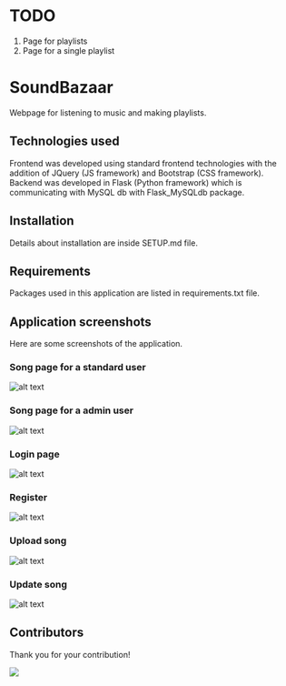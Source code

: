 # TODO

1. Page for playlists
2. Page for a single playlist

# SoundBazaar

Webpage for listening to music and making playlists.

## Technologies used

Frontend was developed using standard frontend technologies with the addition of JQuery (JS framework) and Bootstrap (CSS framework). Backend was developed in Flask (Python framework) which is communicating with MySQL db with Flask_MySQLdb package.

## Installation

Details about installation are inside SETUP.md file.

## Requirements

Packages used in this application are listed in requirements.txt file.

## Application screenshots

Here are some screenshots of the application.

### Song page for a standard user

![alt text](https://github.com/Balsa-Dogandzic/FlaskECommerce/blob/main/docs/SS/user_songs.png?raw=true)

### Song page for a admin user

![alt text](https://github.com/Balsa-Dogandzic/FlaskECommerce/blob/main/docs/SS/admin_songs.png?raw=true)

### Login page

![alt text](https://github.com/Balsa-Dogandzic/FlaskECommerce/blob/main/docs/SS/login.png?raw=true)

### Register

![alt text](https://github.com/Balsa-Dogandzic/FlaskECommerce/blob/main/docs/SS/register.png?raw=true)

### Upload song

![alt text](https://github.com/Balsa-Dogandzic/FlaskECommerce/blob/main/docs/SS/upload_song.png?raw=true)

### Update song

![alt text](https://github.com/Balsa-Dogandzic/FlaskECommerce/blob/main/docs/SS/update_song.png?raw=true)

## Contributors

Thank you for your contribution!

<a href="https://github.com/Balsa-Dogandzic/E-Library/graphs/contributors">
  <img src="https://contrib.rocks/image?repo=Balsa-Dogandzic/E-Library" />
</a>
